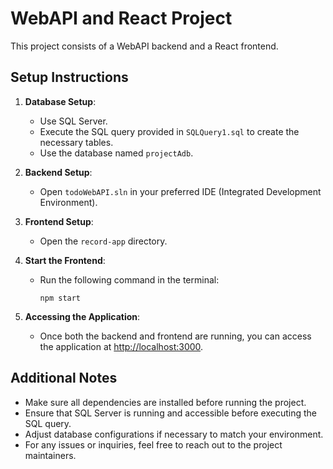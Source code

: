 # WebAPI and React Project

This project consists of a WebAPI backend and a React frontend.

## Setup Instructions

1. **Database Setup**: 
   - Use SQL Server.
   - Execute the SQL query provided in `SQLQuery1.sql` to create the necessary tables.
   - Use the database named `projectAdb`.

2. **Backend Setup**:
   - Open `todoWebAPI.sln` in your preferred IDE (Integrated Development Environment).

3. **Frontend Setup**:
   - Open the `record-app` directory.

4. **Start the Frontend**:
   - Run the following command in the terminal:
     ```
     npm start
     ```

5. **Accessing the Application**:
   - Once both the backend and frontend are running, you can access the application at [http://localhost:3000](http://localhost:3000).

## Additional Notes

- Make sure all dependencies are installed before running the project.
- Ensure that SQL Server is running and accessible before executing the SQL query.
- Adjust database configurations if necessary to match your environment.
- For any issues or inquiries, feel free to reach out to the project maintainers.
